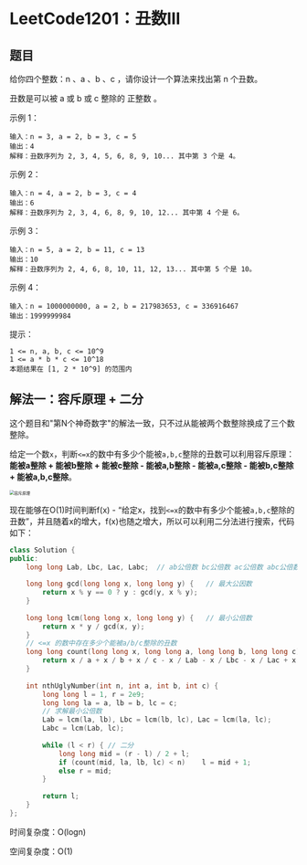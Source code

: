 # LeetCode1201：丑数III

## 题目

给你四个整数：n 、a 、b 、c ，请你设计一个算法来找出第 n 个丑数。

丑数是可以被 a 或 b 或 c 整除的 正整数 。

 

示例 1：

```
输入：n = 3, a = 2, b = 3, c = 5
输出：4
解释：丑数序列为 2, 3, 4, 5, 6, 8, 9, 10... 其中第 3 个是 4。
```

示例 2：

```
输入：n = 4, a = 2, b = 3, c = 4
输出：6
解释：丑数序列为 2, 3, 4, 6, 8, 9, 10, 12... 其中第 4 个是 6。
```

示例 3：

```
输入：n = 5, a = 2, b = 11, c = 13
输出：10
解释：丑数序列为 2, 4, 6, 8, 10, 11, 12, 13... 其中第 5 个是 10。
```

示例 4：

```
输入：n = 1000000000, a = 2, b = 217983653, c = 336916467
输出：1999999984
```


提示：

```
1 <= n, a, b, c <= 10^9
1 <= a * b * c <= 10^18
本题结果在 [1, 2 * 10^9] 的范围内
```

## 解法一：容斥原理 + 二分

这个题目和"第N个神奇数字"的解法一致，只不过从能被两个数整除换成了三个数整除。

给定一个数`x`，判断`<=x`的数中有多少个能被`a,b,c`整除的丑数可以利用容斥原理：**能被a整除 + 能被b整除 + 能被c整除 - 能被a,b整除 - 能被a,c整除 - 能被b,c整除 + 能被a,b,c整除**。

<img src="https://bkimg.cdn.bcebos.com/pic/503d269759ee3d6d55fb0fef1d5c7a224f4a20a470f6?x-bce-process=image/resize,m_lfit,w_536,limit_1/format,f_jpg" alt="容斥原理" style="zoom: 50%;" />

现在能够在O(1)时间判断f(x) - “给定x，找到`<=x`的数中有多少个能被`a,b,c`整除的丑数”，并且随着x的增大，f(x)也随之增大，所以可以利用二分法进行搜索，代码如下：

```c++
class Solution {
public:
    long long Lab, Lbc, Lac, Labc;	// ab公倍数 bc公倍数 ac公倍数 abc公倍数
    
    long long gcd(long long x, long long y) {	// 最大公因数
        return x % y == 0 ? y : gcd(y, x % y);
    }
    
    long long lcm(long long x, long long y) {	// 最小公倍数
        return x * y / gcd(x, y);
    }
    // <=x 的数中存在多少个能被a/b/c整除的丑数
    long long count(long long x, long long a, long long b, long long c) {
        return x / a + x / b + x / c - x / Lab - x / Lbc - x / Lac + x / Labc;
    }
    
    int nthUglyNumber(int n, int a, int b, int c) {
        long long l = 1, r = 2e9;
        long long la = a, lb = b, lc = c;
        // 求解最小公倍数
        Lab = lcm(la, lb), Lbc = lcm(lb, lc), Lac = lcm(la, lc);
        Labc = lcm(Lab, lc);
        
        while (l < r) {	// 二分
            long long mid = (r - l) / 2 + l;
            if (count(mid, la, lb, lc) < n)    l = mid + 1;
            else r = mid;
        }
        
        return l;
    }
};
```

时间复杂度：O(logn)

空间复杂度：O(1)
